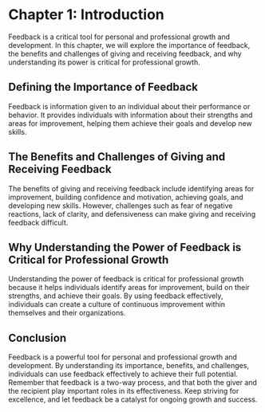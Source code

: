Chapter 1: Introduction
=======================

Feedback is a critical tool for personal and professional growth and development. In this chapter, we will explore the importance of feedback, the benefits and challenges of giving and receiving feedback, and why understanding its power is critical for professional growth.

Defining the Importance of Feedback
-----------------------------------

Feedback is information given to an individual about their performance or behavior. It provides individuals with information about their strengths and areas for improvement, helping them achieve their goals and develop new skills.

The Benefits and Challenges of Giving and Receiving Feedback
------------------------------------------------------------

The benefits of giving and receiving feedback include identifying areas for improvement, building confidence and motivation, achieving goals, and developing new skills. However, challenges such as fear of negative reactions, lack of clarity, and defensiveness can make giving and receiving feedback difficult.

Why Understanding the Power of Feedback is Critical for Professional Growth
---------------------------------------------------------------------------

Understanding the power of feedback is critical for professional growth because it helps individuals identify areas for improvement, build on their strengths, and achieve their goals. By using feedback effectively, individuals can create a culture of continuous improvement within themselves and their organizations.

Conclusion
----------

Feedback is a powerful tool for personal and professional growth and development. By understanding its importance, benefits, and challenges, individuals can use feedback effectively to achieve their full potential. Remember that feedback is a two-way process, and that both the giver and the recipient play important roles in its effectiveness. Keep striving for excellence, and let feedback be a catalyst for ongoing growth and success.
